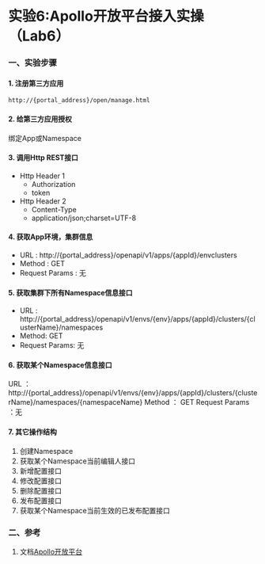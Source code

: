 实验6:Apollo开放平台接入实操（Lab6）
======

### 一、实验步骤

#### 1. 注册第三方应用

```
http://{portal_address}/open/manage.html
```

#### 2. 给第三方应用授权

绑定App或Namespace

#### 3. 调用Http REST接口

* Http Header 1
  * Authorization
  * token
* Http Header 2
  * Content-Type
  * application/json;charset=UTF-8

#### 4. 获取App环境，集群信息

- URL : http://{portal_address}/openapi/v1/apps/{appId}/envclusters
- Method : GET
- Request Params : 无

#### 5. 获取集群下所有Namespace信息接口

- URL : http://{portal_address}/openapi/v1/envs/{env}/apps/{appId}/clusters/{clusterName}/namespaces
- Method: GET
- Request Params: 无

#### 6. 获取某个Namespace信息接口

URL ： http://{portal_address}/openapi/v1/envs/{env}/apps/{appId}/clusters/{clusterName}/namespaces/{namespaceName}
Method ： GET
Request Params ：无

#### 7. 其它操作结构

1.  创建Namespace
2.  获取某个Namespace当前编辑人接口
3.  新增配置接口
4.  修改配置接口
5.  删除配置接口
6.  发布配置接口
7.  获取某个Namespace当前生效的已发布配置接口

### 二、参考

1. 文档[Apollo开放平台](https://github.com/ctripcorp/apollo/wiki/Apollo%E5%BC%80%E6%94%BE%E5%B9%B3%E5%8F%B0)




